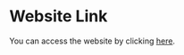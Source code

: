 # Website Link

You can access the website by clicking [here](https://happy-stinky-kapybara.netlify.app/).
